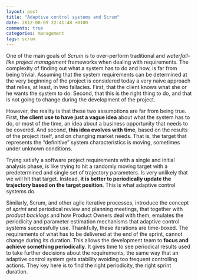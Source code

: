 ```yaml
---
layout: post
title: "Adaptive control systems and Scrum"
date: 2012-08-09 22:41:48 +0100
comments: true
categories: management
tags: scrum
---
```

One of the main goals of *Scrum* is to over-perform traditional and *waterfall-like project management* frameworks when dealing with requirements. The complexity of finding out what a system has to do and how, is far from being trivial. Assuming that the system requirements can be determined at the very beginning of the project is considered today a very naive approach that relies, at least, in two fallacies. First, that the client knows what she or he wants the system to do. Second, that this is the right thing to do, and that is not going to change during the development of the project.  

However, the reality is that these two assumptions are far from being true. First, **the client use to have just a vague idea** about what the system has to do, or most of the time, an idea about a business opportunity that needs to be covered. And second, **this idea evolves with time**, based on the results of the project itself, and on changing market needs. That is, the target that represents the “definitive” system characteristics is moving, sometimes under unknown conditions.  

Trying satisfy a software project requirements with a single and initial analysis phase, is like trying to hit a randomly moving target with a predetermined and single set of trajectory parameters. Is very unlikely that we will hit that target. Instead, **it is better to periodically update the trajectory based on the target position**. This is what adaptive control systems do.  

Similarly, Scrum, and other agile iterative processes, introduce the concept of *sprint* and periodical review and planning meetings, that together with *product backlogs* and how Product Owners deal with them, emulates the periodicity and parameter estimation mechanisms that adaptive control systems successfully use. Thankfully, these iterations are time-boxed. The requirements of what has to be delivered at the end of the sprint, cannot change during its duration. This allows the development team to **focus and achieve something periodically**. It gives time to see periodical results used to take further decisions about the requirements, the same way that an adaptive control system gets stability avoiding too frequent controlling actions. They key here is to find the right periodicity, the right sprint duration.  